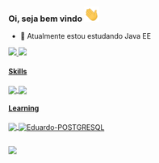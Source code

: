 ### Oi, seja bem vindo <img src="https://raw.githubusercontent.com/ABSphreak/ABSphreak/master/gifs/Hi.gif" width="30px">

- 🌱 Atualmente estou estudando Java EE

<div>
  <a href="https://github.com/juoliver">
  <img height="180em" src="https://github-readme-stats.vercel.app/api?username=juoliver&show_icons=true&theme=radical&include_all_commits=true&count_private=true"/>
  <img height="180em" src="https://github-readme-stats.vercel.app/api/top-langs/?username=juoliver&layout=compact&langs_count=7&theme=radical"/>
 </div>
  
   #### Skills
   <div style="display: inline_block">
   <img align="center" src="https://img.shields.io/badge/HTML5-E34F26?style=for-the-badge&logo=html5&logoColor=white">
   <img align="center" src="https://img.shields.io/badge/CSS3-1572B6?style=for-the-badge&logo=css3&logoColor=white" ></div>

  
   #### Learning
  <div style="display: inline_block">
   <img align="center" src="https://img.shields.io/badge/JavaScript-F7DF1E?style=for-the-badge&logo=javascript&logoColor=black">
   <img align="center" alt="Eduardo-POSTGRESQL" src='https://img.shields.io/badge/PostgreSQL-316192?style=for-the-badge&logo=postgresql&logoColor=white'>
  </div>
  
  ##
 <div>
   <a href="https://www.linkedin.com/in/juliana-de-oliveira-2b346311a/" target="_blank"><img src="https://img.shields.io/badge/LinkedIn-0077B5?style=for-the-badge&logo=linkedin&logoColor=white" target="_blank"></a> 
 </div
  
  
  
